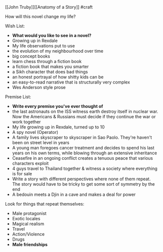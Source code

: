 [[John Truby]][[Anatomy of a Story]] #craft 

How will this novel change my life?

Wish List:
- **What would you like to see in a novel?**
- Growing up in Rexdale
- My life observations put to use
- the evolution of my neighbourhood over time
- big concept books
- learn chess through a fiction book
- a fiction book that makes you smarter
- a Sikh character that does bad things
- an honest portrayal of how shitty kids can be
- an easy-to-read narrative that is structurally very complex
- Wes Anderson style prose

Premise List:
- **Write every premise you've ever thought of**
- the last astronauts on the ISS witness earth destroy itself in nuclear war. Now the Americans & Russians must decide if they continue the war or work together
- My life growing up in Rexdale, turned up to 10
- A spy novel (Operator)
- A family lives skyscraper to skyscraper in Sao Paolo. They're haven't been on street level in years
- A young man foregoes cancer treatment and decides to spend his last years on his own terms, while blowing through an extensive inheritance
- Ceasefire in an ongoing conflict creates a tenuous peace that various characters exploit
- 4 guys travel to Thailand together & witness a society where everything is for sale
- Write a story with different perspectives where none of them repeat.  The story would have to be tricky to get some sort of symmetry by the end
- A bedouin meets a Djin in a cave and makes a deal for power

Look for things that repeat themselves:
- Male protagonist
- Exotic locales
- Magical realism
- Travel
- Action/Violence
- Drugs
- **Male friendships**